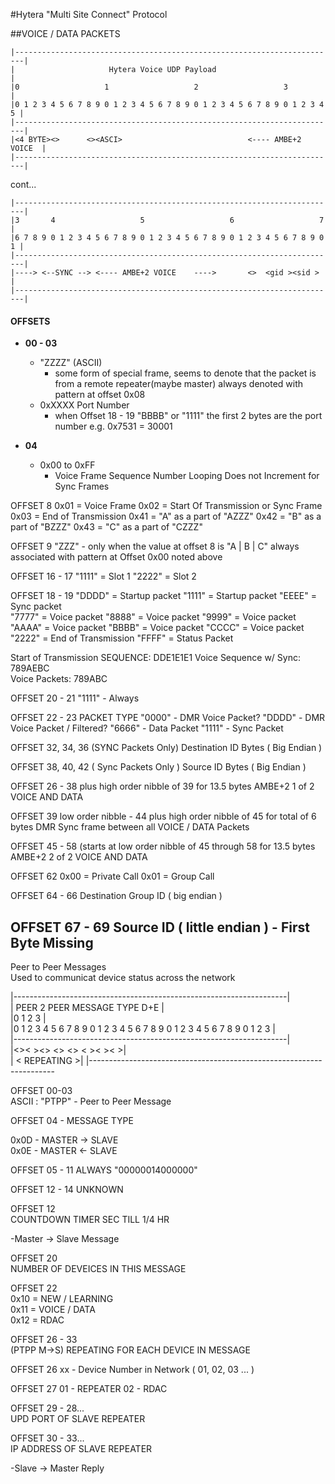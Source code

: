 #Hytera "Multi Site Connect" Protocol  

##VOICE / DATA PACKETS  

```
|------------------------------------------------------------------------|
|                     Hytera Voice UDP Payload                           |
|0                   1                   2                   3           | 
|0 1 2 3 4 5 6 7 8 9 0 1 2 3 4 5 6 7 8 9 0 1 2 3 4 5 6 7 8 9 0 1 2 3 4 5 |
|------------------------------------------------------------------------|
|<4 BYTE><>      <><ASCI>                            <---- AMBE+2 VOICE  |
|------------------------------------------------------------------------|
```
cont...
```
|------------------------------------------------------------------------|
|3       4                   5                   6                   7   |  
|6 7 8 9 0 1 2 3 4 5 6 7 8 9 0 1 2 3 4 5 6 7 8 9 0 1 2 3 4 5 6 7 8 9 0 1 |
|------------------------------------------------------------------------|
|----> <--SYNC --> <---- AMBE+2 VOICE    ---->       <>  <gid ><sid >    |
|------------------------------------------------------------------------|
```
#### OFFSETS
- **00 - 03**
  - "ZZZZ" (ASCII)
     - some form of special frame, seems to denote that the packet is from a remote repeater(maybe master) always denoted with pattern at offset 0x08
  - 0xXXXX 
    Port Number
      - when Offset 18 - 19 "BBBB" or "1111" the first 2 bytes are the port number e.g. 0x7531 = 30001

- **04** 
  - 0x00 to 0xFF
    - Voice Frame Sequence Number Looping Does not Increment for Sync Frames

OFFSET 8
  0x01 = Voice Frame
  0x02 = Start Of Transmission or Sync Frame
  0x03 = End of Transmission 
  0x41 = "A" as a part of "AZZZ"
  0x42 = "B" as a part of "BZZZ"
  0x43 = "C" as a part of "CZZZ"

OFFSET 9
  "ZZZ" - only when the value at offset 8 is "A | B | C"
          always associated with pattern at Offset 0x00 noted above

OFFSET 16 - 17
  "1111" = Slot 1
  "2222" = Slot 2

OFFSET 18 - 19
  "DDDD" = Startup packet
  "1111" = Startup packet
  "EEEE" = Sync packet  
  "7777" = Voice packet
  "8888" = Voice packet
  "9999" = Voice packet
  "AAAA" = Voice packet
  "BBBB" = Voice packet
  "CCCC" = Voice packet
  "2222" = End of Transmission
  "FFFF" = Status Packet
  
  Start of Transmission SEQUENCE: DDE1E1E1
  Voice Sequence w/ Sync: 789AEBC  
  Voice Packets: 789ABC 
  
OFFSET 20 - 21
  "1111" - Always

OFFSET 22 - 23 
  PACKET TYPE
  "0000" - DMR Voice Packet?
  "DDDD" - DMR Voice Packet / Filtered?
  "6666" - Data Packet
  "1111" - Sync Packet

OFFSET 32, 34, 36 (SYNC Packets Only)
  Destination ID Bytes ( Big Endian )

OFFSET 38, 40, 42 ( Sync Packets Only )
  Source ID Bytes ( Big Endian )

OFFSET 26 - 38 plus high order nibble of 39 for 13.5 bytes
  AMBE+2 1 of 2 VOICE AND DATA 

OFFSET 39 low order nibble - 44 plus high order nibble of 45 for total of 6 bytes
  DMR Sync frame between all VOICE / DATA Packets
  
OFFSET 45 - 58 (starts at low order nibble of 45 through 58 for 13.5 bytes
  AMBE+2 2 of 2 VOICE AND DATA
  
OFFSET 62
  0x00 = Private Call
  0x01 = Group Call

OFFSET 64 - 66
  Destination Group ID ( big endian )

OFFSET 67 - 69 
  Source ID ( little endian ) - First Byte Missing
-----------------------------------------------------------------------------------------

Peer to Peer Messages  
Used to communicat device status across the network 



|--------------------------------------------------------------------|  
|                        PEER 2 PEER MESSAGE TYPE D+E                |  
|0                   1                   2                   3       |  
|0 1 2 3 4 5 6 7 8 9 0 1 2 3 4 5 6 7 8 9 0 1 2 3 4 5 6 7 8 9 0 1 2 3 |  
|--------------------------------------------------------------------|  
|<ASCII  ><><           ><>              <>  <>      <  ><  ><      >|    
|                                                    <   REPEATING  >|
|---------------------------------------------------------------------  

OFFSET 00-03  
  ASCII : "PTPP" - Peer to Peer Message  
  

OFFSET 04 - MESSAGE TYPE  
  
  0x0D - MASTER -> SLAVE  
  0x0E - MASTER <- SLAVE  

OFFSET 05 - 11 
  ALWAYS "00000014000000"

OFFSET 12 - 14
  UNKNOWN

OFFSET 12  
  COUNTDOWN TIMER SEC TILL 1/4 HR  

-Master -> Slave Message

OFFSET 20  
   NUMBER OF DEVEICES IN THIS MESSAGE  

OFFSET 22  
   0x10 = NEW / LEARNING  
   0x11 = VOICE / DATA  
   0x12 = RDAC  

OFFSET 26 - 33  
  (PTPP M->S) REPEATING FOR EACH DEVICE IN MESSAGE

OFFSET 26
  xx - Device Number in Network ( 01, 02, 03 ... )
  
OFFSET 27 
  01 - REPEATER
  02 - RDAC 

OFFSET 29 - 28...  
    UPD PORT OF SLAVE REPEATER  

OFFSET 30 - 33...  
    IP ADDRESS OF SLAVE REPEATER  

-Slave -> Master Reply 
